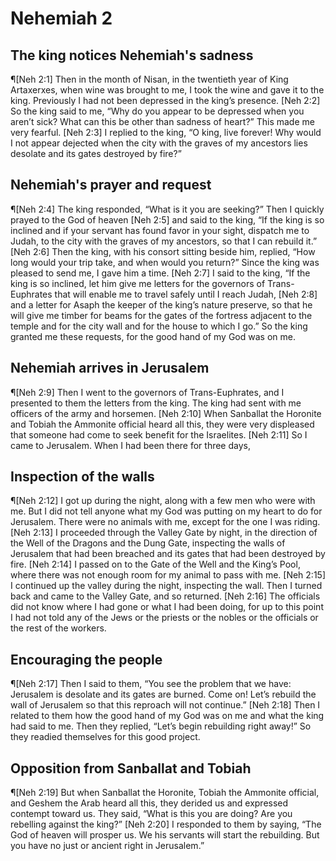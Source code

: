# Nehemiah 2

## The king notices Nehemiah's sadness
¶[Neh 2:1] Then in the month of Nisan, in the twentieth year of King Artaxerxes, when wine was brought to me, I took the wine and gave it to the king. Previously I had not been depressed in the king’s presence.
[Neh 2:2] So the king said to me, “Why do you appear to be depressed when you aren’t sick? What can this be other than sadness of heart?” This made me very fearful.
[Neh 2:3] I replied to the king, “O king, live forever! Why would I not appear dejected when the city with the graves of my ancestors lies desolate and its gates destroyed by fire?”

## Nehemiah's prayer and request
¶[Neh 2:4] The king responded, “What is it you are seeking?” Then I quickly prayed to the God of heaven
[Neh 2:5] and said to the king, “If the king is so inclined and if your servant has found favor in your sight, dispatch me to Judah, to the city with the graves of my ancestors, so that I can rebuild it.”
[Neh 2:6] Then the king, with his consort sitting beside him, replied, “How long would your trip take, and when would you return?” Since the king was pleased to send me, I gave him a time.
[Neh 2:7] I said to the king, “If the king is so inclined, let him give me letters for the governors of Trans-Euphrates that will enable me to travel safely until I reach Judah,
[Neh 2:8] and a letter for Asaph the keeper of the king’s nature preserve, so that he will give me timber for beams for the gates of the fortress adjacent to the temple and for the city wall and for the house to which I go.” So the king granted me these requests, for the good hand of my God was on me.

## Nehemiah arrives in Jerusalem
¶[Neh 2:9] Then I went to the governors of Trans-Euphrates, and I presented to them the letters from the king. The king had sent with me officers of the army and horsemen.
[Neh 2:10] When Sanballat the Horonite and Tobiah the Ammonite official heard all this, they were very displeased that someone had come to seek benefit for the Israelites.
[Neh 2:11] So I came to Jerusalem. When I had been there for three days,

## Inspection of the walls
¶[Neh 2:12] I got up during the night, along with a few men who were with me. But I did not tell anyone what my God was putting on my heart to do for Jerusalem. There were no animals with me, except for the one I was riding.
[Neh 2:13] I proceeded through the Valley Gate by night, in the direction of the Well of the Dragons and the Dung Gate, inspecting the walls of Jerusalem that had been breached and its gates that had been destroyed by fire.
[Neh 2:14] I passed on to the Gate of the Well and the King’s Pool, where there was not enough room for my animal to pass with me.
[Neh 2:15] I continued up the valley during the night, inspecting the wall. Then I turned back and came to the Valley Gate, and so returned.
[Neh 2:16] The officials did not know where I had gone or what I had been doing, for up to this point I had not told any of the Jews or the priests or the nobles or the officials or the rest of the workers.

## Encouraging the people
¶[Neh 2:17] Then I said to them, “You see the problem that we have: Jerusalem is desolate and its gates are burned. Come on! Let’s rebuild the wall of Jerusalem so that this reproach will not continue.”
[Neh 2:18] Then I related to them how the good hand of my God was on me and what the king had said to me. Then they replied, “Let’s begin rebuilding right away!” So they readied themselves for this good project.

## Opposition from Sanballat and Tobiah
¶[Neh 2:19] But when Sanballat the Horonite, Tobiah the Ammonite official, and Geshem the Arab heard all this, they derided us and expressed contempt toward us. They said, “What is this you are doing? Are you rebelling against the king?”
[Neh 2:20] I responded to them by saying, “The God of heaven will prosper us. We his servants will start the rebuilding. But you have no just or ancient right in Jerusalem.”
